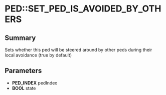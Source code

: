 # PED::SET_PED_IS_AVOIDED_BY_OTHERS

## Summary
Sets whether this ped will be steered around by other peds during their local avoidance (true by default)

## Parameters
* **PED_INDEX** pedIndex
* **BOOL** state